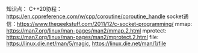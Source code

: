 知识点：
C++20协程：https://en.cppreference.com/w/cpp/coroutine/coroutine_handle
socket通信：https://www.thegeekstuff.com/2011/12/c-socket-programming/
mmap: https://man7.org/linux/man-pages/man2/mmap.2.html
mprotect: https://man7.org/linux/man-pages/man2/mprotect.2.html
file: https://linux.die.net/man/5/magic, https://linux.die.net/man/1/file